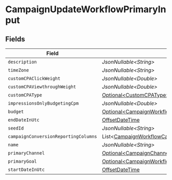 # CampaignUpdateWorkflowPrimaryInput


## Fields

| Field                                                                                                                                              | Type                                                                                                                                               | Required                                                                                                                                           | Description                                                                                                                                        |
| -------------------------------------------------------------------------------------------------------------------------------------------------- | -------------------------------------------------------------------------------------------------------------------------------------------------- | -------------------------------------------------------------------------------------------------------------------------------------------------- | -------------------------------------------------------------------------------------------------------------------------------------------------- |
| `description`                                                                                                                                      | *JsonNullable\<String>*                                                                                                                            | :heavy_minus_sign:                                                                                                                                 | N/A                                                                                                                                                |
| `timeZone`                                                                                                                                         | *JsonNullable\<String>*                                                                                                                            | :heavy_minus_sign:                                                                                                                                 | N/A                                                                                                                                                |
| `customCPAClickWeight`                                                                                                                             | *JsonNullable\<Double>*                                                                                                                            | :heavy_minus_sign:                                                                                                                                 | N/A                                                                                                                                                |
| `customCPAViewthroughWeight`                                                                                                                       | *JsonNullable\<Double>*                                                                                                                            | :heavy_minus_sign:                                                                                                                                 | N/A                                                                                                                                                |
| `customCPAType`                                                                                                                                    | [Optional\<CustomCPAType>](../../models/components/CustomCPAType.md)                                                                               | :heavy_minus_sign:                                                                                                                                 | N/A                                                                                                                                                |
| `impressionsOnlyBudgetingCpm`                                                                                                                      | *JsonNullable\<Double>*                                                                                                                            | :heavy_minus_sign:                                                                                                                                 | N/A                                                                                                                                                |
| `budget`                                                                                                                                           | [Optional\<CampaignWorkflowBudgetInput>](../../models/components/CampaignWorkflowBudgetInput.md)                                                   | :heavy_minus_sign:                                                                                                                                 | N/A                                                                                                                                                |
| `endDateInUtc`                                                                                                                                     | [OffsetDateTime](https://docs.oracle.com/javase/8/docs/api/java/time/OffsetDateTime.html)                                                          | :heavy_minus_sign:                                                                                                                                 | N/A                                                                                                                                                |
| `seedId`                                                                                                                                           | *JsonNullable\<String>*                                                                                                                            | :heavy_minus_sign:                                                                                                                                 | N/A                                                                                                                                                |
| `campaignConversionReportingColumns`                                                                                                               | List\<[CampaignWorkflowCampaignConversionReportingColumnInput](../../models/components/CampaignWorkflowCampaignConversionReportingColumnInput.md)> | :heavy_minus_sign:                                                                                                                                 | N/A                                                                                                                                                |
| `name`                                                                                                                                             | *JsonNullable\<String>*                                                                                                                            | :heavy_minus_sign:                                                                                                                                 | N/A                                                                                                                                                |
| `primaryChannel`                                                                                                                                   | [Optional\<CampaignChannelType>](../../models/components/CampaignChannelType.md)                                                                   | :heavy_minus_sign:                                                                                                                                 | N/A                                                                                                                                                |
| `primaryGoal`                                                                                                                                      | [Optional\<CampaignWorkflowROIGoalInput>](../../models/components/CampaignWorkflowROIGoalInput.md)                                                 | :heavy_minus_sign:                                                                                                                                 | N/A                                                                                                                                                |
| `startDateInUtc`                                                                                                                                   | [OffsetDateTime](https://docs.oracle.com/javase/8/docs/api/java/time/OffsetDateTime.html)                                                          | :heavy_minus_sign:                                                                                                                                 | N/A                                                                                                                                                |